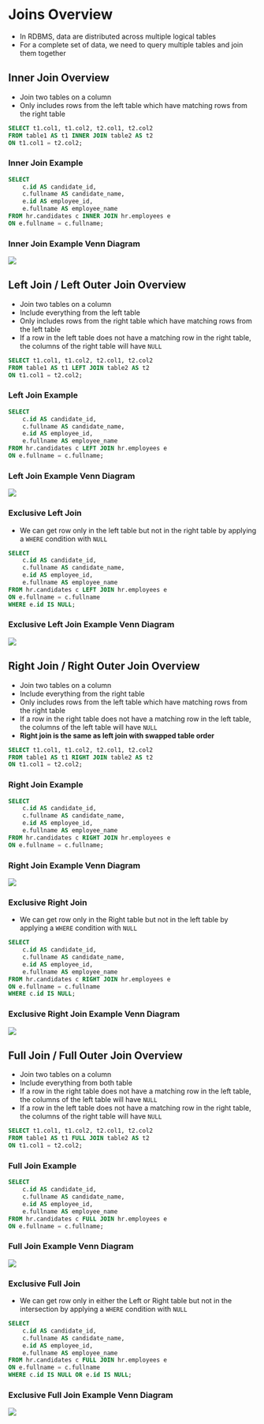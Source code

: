 # Joins Overview

- In RDBMS, data are distributed across multiple logical tables
- For a complete set of data, we need to query multiple tables and join them together

## Inner Join Overview

- Join two tables on a column
- Only includes rows from the left table which have matching rows from the right table

```sql
SELECT t1.col1, t1.col2, t2.col1, t2.col2
FROM table1 AS t1 INNER JOIN table2 AS t2
ON t1.col1 = t2.col2;
```

### Inner Join Example

```sql
SELECT  
    c.id AS candidate_id, 
    c.fullname AS candidate_name,
    e.id AS employee_id,
    e.fullname AS employee_name
FROM hr.candidates c INNER JOIN hr.employees e 
ON e.fullname = c.fullname;
```

### Inner Join Example Venn Diagram

<img src="../../figures/venn-diagram-inner-join.png">

## Left Join / Left Outer Join Overview

- Join two tables on a column
- Include everything from the left table
- Only includes rows from the right table which have matching rows from the left table
- If a row in the left table does not have a matching row in the right table, the columns of the right table will have `NULL`

```sql
SELECT t1.col1, t1.col2, t2.col1, t2.col2
FROM table1 AS t1 LEFT JOIN table2 AS t2
ON t1.col1 = t2.col2;
```

### Left Join Example

```sql
SELECT  
    c.id AS candidate_id, 
    c.fullname AS candidate_name,
    e.id AS employee_id,
    e.fullname AS employee_name
FROM hr.candidates c LEFT JOIN hr.employees e 
ON e.fullname = c.fullname;
```

### Left Join Example Venn Diagram

<img src="../../figures/venn-diagram-left-join.png">

### Exclusive Left Join

- We can get row only in the left table but not in the right table by applying a `WHERE` condition with `NULL`

```sql
SELECT  
    c.id AS candidate_id, 
    c.fullname AS candidate_name,
    e.id AS employee_id,
    e.fullname AS employee_name
FROM hr.candidates c LEFT JOIN hr.employees e 
ON e.fullname = c.fullname
WHERE e.id IS NULL;
```

### Exclusive Left Join Example Venn Diagram

<img src="../../figures/venn-diagram-exclusive-left-join.png">

## Right Join / Right Outer Join Overview

- Join two tables on a column
- Include everything from the right table
- Only includes rows from the left table which have matching rows from the right table
- If a row in the right table does not have a matching row in the left table, the columns of the left table will have `NULL`
- **Right join is the same as left join with swapped table order**

```sql
SELECT t1.col1, t1.col2, t2.col1, t2.col2
FROM table1 AS t1 RIGHT JOIN table2 AS t2
ON t1.col1 = t2.col2;
```

### Right Join Example

```sql
SELECT  
    c.id AS candidate_id, 
    c.fullname AS candidate_name,
    e.id AS employee_id,
    e.fullname AS employee_name
FROM hr.candidates c RIGHT JOIN hr.employees e 
ON e.fullname = c.fullname;
```

### Right Join Example Venn Diagram

<img src="../../figures/venn-diagram-right-join.png">

### Exclusive Right Join

- We can get row only in the Right table but not in the left table by applying a `WHERE` condition with `NULL`

```sql
SELECT  
    c.id AS candidate_id, 
    c.fullname AS candidate_name,
    e.id AS employee_id,
    e.fullname AS employee_name
FROM hr.candidates c RIGHT JOIN hr.employees e 
ON e.fullname = c.fullname
WHERE c.id IS NULL;
```

### Exclusive Right Join Example Venn Diagram

<img src="../../figures/venn-diagram-exclusive-right-join.png">

## Full Join / Full Outer Join Overview

- Join two tables on a column
- Include everything from both table
- If a row in the right table does not have a matching row in the left table, the columns of the left table will have `NULL`
- If a row in the left table does not have a matching row in the right table, the columns of the right table will have `NULL`

```sql
SELECT t1.col1, t1.col2, t2.col1, t2.col2
FROM table1 AS t1 FULL JOIN table2 AS t2
ON t1.col1 = t2.col2;
```

### Full Join Example

```sql
SELECT  
    c.id AS candidate_id, 
    c.fullname AS candidate_name,
    e.id AS employee_id,
    e.fullname AS employee_name
FROM hr.candidates c FULL JOIN hr.employees e 
ON e.fullname = c.fullname;
```

### Full Join Example Venn Diagram

<img src="../../figures/venn-diagram-full-join.png">

### Exclusive Full Join

- We can get row only in either the Left or Right table but not in the intersection by applying a `WHERE` condition with `NULL`

```sql
SELECT  
    c.id AS candidate_id, 
    c.fullname AS candidate_name,
    e.id AS employee_id,
    e.fullname AS employee_name
FROM hr.candidates c FULL JOIN hr.employees e 
ON e.fullname = c.fullname
WHERE c.id IS NULL OR e.id IS NULL;
```

### Exclusive Full Join Example Venn Diagram

<img src="../../figures/venn-diagram-exclusive-full-join.png">
